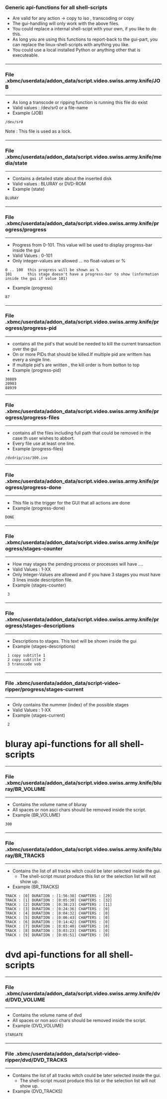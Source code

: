 ####  ####
####  ####
####  ####
### Generic api-functions for all shell-scripts ###

  * Are valid for any action -> copy to iso , transcoding or copy
  * The gui-handling will only work with the above files.
  * You could replace a internal shell-scipt with your own, if you like to do this.
  * As long you are using this functions to report-back to the gui-part, you can replace the linux-shell-scripts with anything you like.
  * You could use a local installed Python or anything other that is executeable.
####  ####
####  ####
####  ####

---

### File .xbmc/userdata/addon\_data/script.video.swiss.army.knife/JOB ###

---

  * As long a transcode or ripping function is running this file do exist
  * Valid values : /dev/sr0 or a file-name
  * Example (JOB)
```
/dev/sr0
```

Note : This file is used as a lock.
####  ####
####  ####
####  ####

---

### File .xbmc/userdata/addon\_data/script.video.swiss.army.knife/media/state ###

---

  * Contains a detailed state about the inserted disk
  * Valid values : BLURAY or DVD-ROM
  * Example (state)
```
BLURAY
```
####  ####
####  ####
####  ####

---

### File .xbmc/userdata/addon\_data/script.video.swiss.army.knife/progress/progress ###

---

  * Progress from 0-101. This value will be used to display progress-bar inside the gui
  * Valid Values : 0-101
  * Only integer-values are allowed ... no float-values or %

```
0 .. 100  this progress will be shown as %
101       this stage doesn't have a progress-bar to show (information inside the gui if value 101)
```
  * Example (progress)

```
87
```
####  ####
####  ####
####  ####

---

### File .xbmc/userdata/addon\_data/script.video.swiss.army.knife/progress/progress-pid ###

---

  * contains all the pid's that would be needed to kill the current transaction over the gui
  * On or more PIDs that should be killed.If multiple pid are writtem has every a single line.
  * If multiple pid's are written , the kill order is from botton to top
  * Example (progress-pid)
```
30889
20903
88939
```

---

### File .xbmc/userdata/addon\_data/script.video.swiss.army.knife/progress/progress-files ###

---

  * contains all the files including full path that could be removed in the case th user wishes to abbort.
  * Every file use at least one line.
  * Example (progress-files)
```
/dvdrip/iso/300.iso
```


---

### File .xbmc/userdata/addon\_data/script.video.swiss.army.knife/progress/progress-done ###

---

  * This file is the trigger for the GUI that all actions are done
  * Example (progress-done)
```
DONE 
```
####  ####
####  ####
####  ####
####  ####
####  ####
####  ####

---

### File .xbmc/userdata/addon\_data/script.video.swiss.army.knife/progress/stages-counter ###

---

  * How may stages the pending process or processes will have ....
  * Valid Values : 1-XX
  * Only Integer-Values are alloewd and if you have 3 stages you must have 3 lines inside description file.
  * Example (stages-counter)
```
 3
```
####  ####
####  ####
####  ####
####  ####
####  ####
####  ####

---

### File .xbmc/userdata/addon\_data/script.video.swiss.army.knife/progress/stages-descriptions ###

---

  * Descriptions to stages. This text will be shown inside the gui
  * Example (stages-descriptions)
```
 1 copy subtitle 1
 2 copy subtitle 2
 3 transcode vob
```
####  ####
####  ####
####  ####

---

### File .xbmc/userdata/addon\_data/script-video-ripper/progress/stages-current ###

---

  * Only contains the nummer (index) of the possible stages
  * Valid Values : 1-XX
  * Example (stages-current)
```
 2
```
####  ####
####  ####
####  ####
# bluray  api-functions for all shell-scripts #
####  ####
####  ####
####  ####

---

### File .xbmc/userdata/addon\_data/script.video.swiss.army.knife/bluray/BR\_VOLUME ###

---

  * Contains the volume name of bluray
  * All spaces or non asci chars should be removed inside the script.
  * Example (BR\_VOLUME)
```
300
```
####  ####
####  ####
####  ####

---

### File .xbmc/userdata/addon\_data/script.video.swiss.army.knife/bluray/BR\_TRACKS ###

---

  * Contains the list of all tracks witch could be later selected inside the gui.
    * The shell-script musst produce this list or the selection list will not show up.
  * Example (BR\_TRACKS)
```
TRACK : [0] DURATION : [1:56:38] CHAPTERS : [29]
TRACK : [1] DURATION : [0:05:30] CHAPTERS : [32]
TRACK : [2] DURATION : [0:38:23] CHAPTERS : [11]
TRACK : [3] DURATION : [0:24:36] CHAPTERS : [0]
TRACK : [4] DURATION : [0:04:32] CHAPTERS : [0]
TRACK : [5] DURATION : [0:06:43] CHAPTERS : [0]
TRACK : [6] DURATION : [0:14:42] CHAPTERS : [0]
TRACK : [7] DURATION : [0:03:40] CHAPTERS : [0]
TRACK : [8] DURATION : [0:03:23] CHAPTERS : [0]
TRACK : [9] DURATION : [0:05:51] CHAPTERS : [0]
```




####  ####
####  ####
####  ####
# dvd api-functions for all shell-scripts #
####  ####
####  ####
####  ####

---

### File .xbmc/userdata/addon\_data/script.video.swiss.army.knife/dvd/DVD\_VOLUME ###

---

  * Contains the volume name of dvd
  * All spaces or non asci chars should be removed inside the script.
  * Example (DVD\_VOLUME)
```
STARGATE
```
####  ####
####  ####
####  ####

---

### File .xbmc/userdata/addon\_data/script-video-ripper/dvd/DVD\_TRACKS ###

---

  * Contains the list of all tracks witch could be later selected inside the gui.
    * The shell-script musst produce this list or the selection list will not show up.
  * Example (DVD\_TRACKS)
```

```
